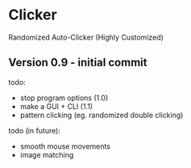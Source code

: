 # Clicker
Randomized Auto-Clicker (Highly Customized)

## Version 0.9 - initial commit

todo:
  - stop program options (1.0)
  - make a GUI + CLI (1.1)
  - pattern clicking (eg. randomized double clicking)
  
todo (in future): 
  - smooth mouse movements 
  - image matching 
  
